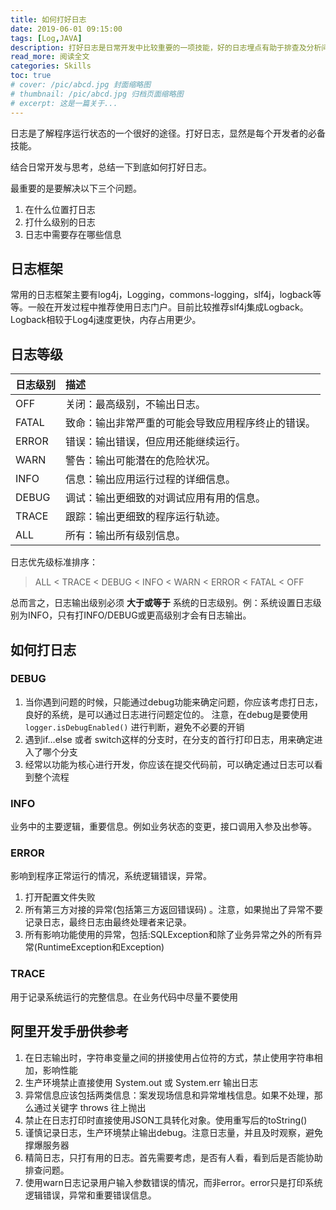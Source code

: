 ```yaml
---
title: 如何打好日志
date: 2019-06-01 09:15:00
tags: [Log,JAVA]
description: 打好日志是日常开发中比较重要的一项技能，好的日志埋点有助于排查及分析问题...
read_more: 阅读全文
categories: Skills
toc: true
# cover: /pic/abcd.jpg 封面缩略图
# thumbnail: /pic/abcd.jpg 归档页面缩略图
# excerpt: 这是一篇关于...
---
```


<!-- {% img /pic/abcd.jpg "Image title" %} -->


日志是了解程序运行状态的一个很好的途径。打好日志，显然是每个开发者的必备技能。

结合日常开发与思考，总结一下到底如何打好日志。

最重要的是要解决以下三个问题。

1. 在什么位置打日志
2. 打什么级别的日志
3. 日志中需要存在哪些信息

## 日志框架

常用的日志框架主要有log4j，Logging，commons-logging，slf4j，logback等等。一般在开发过程中推荐使用日志门户。目前比较推荐slf4j集成Logback。Logback相较于Log4j速度更快，内存占用更少。

## 日志等级

| 日志级别 | 描述                                               |
| :------- | :------------------------------------------------- |
| OFF      | 关闭：最高级别，不输出日志。                       |
| FATAL    | 致命：输出非常严重的可能会导致应用程序终止的错误。 |
| ERROR    | 错误：输出错误，但应用还能继续运行。               |
| WARN     | 警告：输出可能潜在的危险状况。                     |
| INFO     | 信息：输出应用运行过程的详细信息。                 |
| DEBUG    | 调试：输出更细致的对调试应用有用的信息。           |
| TRACE    | 跟踪：输出更细致的程序运行轨迹。                   |
| ALL      | 所有：输出所有级别信息。                           |

日志优先级标准排序：

> ALL < TRACE < DEBUG < INFO < WARN < ERROR < FATAL < OFF

总而言之，日志输出级别必须 **大于或等于** 系统的日志级别。例：系统设置日志级别为INFO，只有打INFO/DEBUG或更高级别才会有日志输出。

## 如何打日志

### DEBUG

1. 当你遇到问题的时候，只能通过debug功能来确定问题，你应该考虑打日志，良好的系统，是可以通过日志进行问题定位的。  注意，在debug是要使用``logger.isDebugEnabled()`` 进行判断，避免不必要的开销
2. 遇到if…else 或者 switch这样的分支时，在分支的首行打印日志，用来确定进入了哪个分支  
3. 经常以功能为核心进行开发，你应该在提交代码前，可以确定通过日志可以看到整个流程

### INFO

业务中的主要逻辑，重要信息。例如业务状态的变更，接口调用入参及出参等。

### ERROR

影响到程序正常运行的情况，系统逻辑错误，异常。

1. 打开配置文件失败 
2. 所有第三方对接的异常(包括第三方返回错误码)  。注意，如果抛出了异常不要记录日志，最终日志由最终处理者来记录。
3. 所有影响功能使用的异常，包括:SQLException和除了业务异常之外的所有异常(RuntimeException和Exception)

### TRACE

用于记录系统运行的完整信息。在业务代码中尽量不要使用


## 阿里开发手册供参考

1. 在日志输出时，字符串变量之间的拼接使用占位符的方式，禁止使用字符串相加，影响性能
2. 生产环境禁止直接使用 System.out 或 System.err 输出日志
3. 异常信息应该包括两类信息：案发现场信息和异常堆栈信息。如果不处理，那么通过关键字 throws 往上抛出
4. 禁止在日志打印时直接使用JSON工具转化对象。使用重写后的toString()
5. 谨慎记录日志，生产环境禁止输出debug。注意日志量，并且及时观察，避免撑爆服务器
6. 精简日志，只打有用的日志。首先需要考虑，是否有人看，看到后是否能协助排查问题。
7. 使用warn日志记录用户输入参数错误的情况，而非error。error只是打印系统逻辑错误，异常和重要错误信息。
